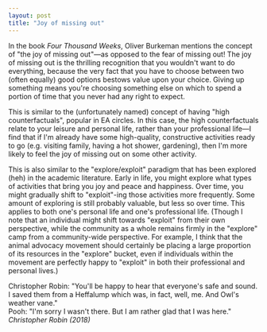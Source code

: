 ```yaml
---
layout: post
title: "Joy of missing out"
---
```


In the book *Four Thousand Weeks*, Oliver Burkeman mentions the concept of "the joy of missing out"—as opposed to the fear of missing out! The joy of missing out is the thrilling recognition that you wouldn't want to do everything, because the very fact that you have to choose between two (often equally) good options bestows value upon your choice. Giving up something means you're choosing something else on which to spend a portion of time that you never had any right to expect.  

This is similar to the (unfortunately named) concept of having "high counterfactuals", popular in EA circles. In this case, the high counterfactuals relate to your leisure and personal life, rather than your professional life—I find that if I'm already have some high-quality, constructive activities ready to go (e.g. visiting family, having a hot shower, gardening), then I'm more likely to feel the joy of missing out on some other activity.  

This is also similar to the "explore/exploit" paradigm that has been explored (heh) in the academic literature. Early in life, you might explore what types of activities that bring you joy and peace and happiness. Over time, you might gradually shift to "exploit"-ing those activities more frequently. Some amount of exploring is still probably valuable, but less so over time. This applies to both one's personal life and one's professional life. (Though I note that an individual might shift towards "exploit" from their own perspective, while the community as a whole remains firmly in the "explore" camp from a community-wide perspective. For example, I think that the animal advocacy movement should certainly be placing a large proportion of its resources in the "explore" bucket, even if individuals within the movement are perfectly happy to "exploit" in both their professional and personal lives.)  

Christopher Robin: "You'll be happy to hear that everyone's safe and sound. I saved them from a Heffalump which was, in fact, well, me. And Owl's weather vane."  
Pooh: "I'm sorry I wasn't there. But I am rather glad that I was here."  
*Christopher Robin (2018)*
